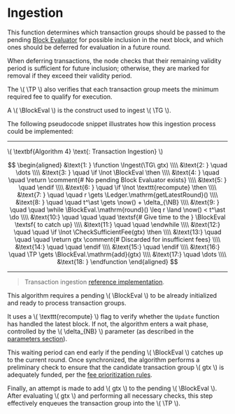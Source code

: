 $$
\newcommand \TP {\mathrm{TxPool}}
\newcommand \TG {\mathrm{TxnGroup}}
\newcommand \NB {\mathrm{newBlock}}
\newcommand \BlockEval {\mathrm{BlockEvaluator}}
\newcommand \Ledger {\mathrm{Ledger}}
\newcommand \CheckSufficientFee {\mathrm{CheckSufficientFee}}
\newcommand \now {\mathrm{now}}
\newcommand \function {\textbf{function }}
\newcommand \return {\textbf{return }}
\newcommand \endfunction {\textbf{end function}}
\newcommand \if {\textbf{if }}
\newcommand \then {\textbf{ then}}
\newcommand \endif {\textbf{end if}}
\newcommand \while {\textbf{while }}
\newcommand \do {\textbf{ do}}
\newcommand \endwhile {\textbf{end while}}
\newcommand \comment {\qquad \small \textsf}
\newcommand \Ingest {\mathrm{Ingest}}
$$

# Ingestion

This function determines which transaction groups should be passed to the pending
[Block Evaluator](./ledger-nn-block-commitment.md) for possible inclusion in the
next block, and which ones should be deferred for evaluation in a future round.

When deferring transactions, the node checks that their remaining validity period
is sufficient for future inclusion; otherwise, they are marked for removal if they
exceed their validity period.

The \\( \TP \\) also verifies that each transaction group meets the minimum required
fee to qualify for execution.

A \\( \BlockEval \\) is the construct used to ingest \\( \TG \\).

The following pseudocode snippet illustrates how this ingestion process could be
implemented:

---

\\( \textbf{Algorithm 4} \text{: Transaction Ingestion} \\)

$$
\begin{aligned}
&\text{1: } \function \Ingest(\TG\ gtx) \\\\
&\text{2: } \quad \dots \\\\
&\text{3: } \quad \if \lnot \BlockEval \then \\\\
&\text{4: } \quad \quad \return \comment{# No pending Block Evaluator exists} \\\\
&\text{5: } \quad \endif \\\\
&\text{6: } \quad \if \lnot \texttt{recompute} \then \\\\
&\text{7: } \quad \quad r \gets \Ledger.\mathrm{getLatestRound}() \\\\
&\text{8: } \quad \quad t^\ast \gets \now() + \delta_{\NB} \\\\
&\text{9: } \quad \quad \while \BlockEval.\mathrm{round}() \leq r \land \now() < t^\ast \do \\\\
&\text{10:} \quad \quad \quad \textsf{# Give time to the } \BlockEval \textsf{ to catch up} \\\\
&\text{11:} \quad \quad \endwhile \\\\
&\text{12:} \quad \quad \if \lnot \CheckSufficientFee(gtx) \then \\\\
&\text{13:} \quad \quad \quad \return gtx \comment{# Discarded for insufficient fees} \\\\
&\text{14:} \quad \quad \endif \\\\
&\text{15:} \quad \endif \\\\
&\text{16:} \quad \TP \gets \BlockEval.\mathrm{add}(gtx) \\\\
&\text{17:} \quad \dots \\\\
&\text{18: } \endfunction
\end{aligned}
$$

---

> Transaction ingestion [reference implementation](https://github.com/algorand/go-algorand/blob/b6e5bcadf0ad3861d4805c51cbf3f695c38a93b7/data/pools/transactionPool.go#L440).

This algorithm requires a pending \\( \BlockEval \\) to be already initialized and
ready to process transaction groups.

It uses a \\( \texttt{recompute} \\) flag to verify whether the `Update` function
has handled the latest block. If not, the algorithm enters a wait phase, controlled
by the \\( \delta_{NB} \\) parameter (as described in the [parameters section](ledger-nn-txpool-parameters.md)).

This waiting period can end early if the pending \\( \BlockEval \\) catches up to
the current round. Once synchronized, the algorithm performs a preliminary check
to ensure that the candidate transaction group \\( gtx \\) is adequately funded,
per the [fee prioritization rules](ledger-nn-txpool-prioritization.md).

Finally, an attempt is made to add \\( gtx \\) to the pending \\( \BlockEval \\).
After evaluating \\( gtx \\) and performing all necessary checks, this step effectively
enqueues the transaction group into the \\( \TP \\).